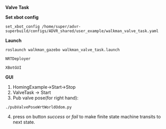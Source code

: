 **Valve Task**

**Set xbot config**
```
set_xbot_config /home/super/advr-superbuild/configs/ADVR_shared/user_example/walkman_valve_task.yaml

```


**Launch**
```
roslaunch walkman_gazebo walkman_valve_task.launch
```

```
NRTDeployer
```

```
XBotGUI
```


**GUI**
1) HomingExample->Start->Stop
2) ValveTask -> Start
3) Pub valve pose(for right hand):

```
./pubValvePoseWrtWorldOdom.py
```
           
4) press on button _success_ or _fail_ to make finite state machine transits to next state.